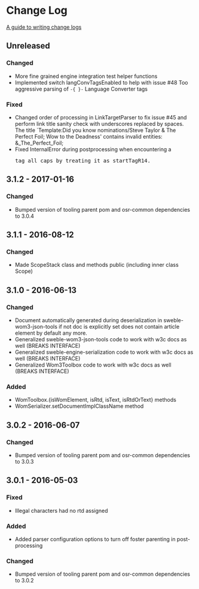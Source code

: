 # Change Log
[A guide to writing change logs][keepachangelog]

## Unreleased
### Changed
- More fine grained engine integration test helper functions
- Implemented switch langConvTagsEnabled to help with issue #48 Too aggressive
  parsing of `-{ }-` Language Converter tags

### Fixed
- Changed order of processing in LinkTargetParser to fix issue #45 and perform
  link title sanity check with underscores replaced by spaces.
  The title `Template:Did you know nominations/Steve Taylor & The Perfect Foil; Wow to the Deadness' contains invalid entities: &_The_Perfect_Foil;
- Fixed InternalError during postprocessing when encountering a <PRE> tag all
  caps by treating it as startTagR14.

## 3.1.2 - 2017-01-16
### Changed
- Bumped version of tooling parent pom and osr-common dependencies to 3.0.4

## 3.1.1 - 2016-08-12
### Changed
- Made ScopeStack class and methods public (including inner class Scope)

## 3.1.0 - 2016-06-13
### Changed
- Document automatically generated during deserialization in 
  sweble-wom3-json-tools if not doc is explicitly set does not contain article 
  element by default any more.
- Generalized sweble-wom3-json-tools code to work with w3c docs as well (BREAKS INTERFACE)
- Generalized sweble-engine-serialization code to work with w3c docs as well (BREAKS INTERFACE)
- Generalized Wom3Toolbox code to work with w3c docs as well (BREAKS INTERFACE)

### Added
- WomToolbox.{isWomElement, isRtd, isText, isRtdOrText} methods
- WomSerializer.setDocumentImplClassName method

## 3.0.2 - 2016-06-07
### Changed
- Bumped version of tooling parent pom and osr-common dependencies to 3.0.3

## 3.0.1 - 2016-05-03
### Fixed
- Illegal characters had no rtd assigned

### Added
- Added parser configuration options to turn off foster parenting in 
  post-processing

### Changed
- Bumped version of tooling parent pom and osr-common dependencies to 3.0.2

[keepachangelog]: http://keepachangelog.com/
